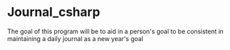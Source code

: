 # Journal_csharp
The goal of this program will be to aid in a person's goal to be consistent in maintaining a daily journal as a new year's goal
